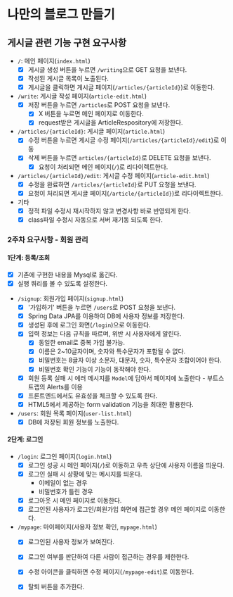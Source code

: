    # 나만의 블로그 만들기
   
   ## 게시글 관련 기능 구현 요구사항
   
   - `/`: 메인 페이지(`index.html`)
        - [x] 게시글 생성 버튼을 누르면 `/writing`으로 GET 요청을 보낸다.
        - [x] 작성된 게시글 목록이 노출된다.
        - [x] 게시글을 클릭하면 게시글 페이지(`/articles/{articleId}`)로 이동한다.
   
   - `/write`: 게시글 작성 페이지(`article-edit.html`)
        - [x] 저장 버튼을 누르면 `/articles`로 POST 요청을 보낸다.
            - [x] X 버튼을 누르면 메인 페이지로 이동한다.
            - [x] request받은 게시글을 ArticleRespository에 저장한다.
   
   - `/articles/{articleId}`: 게시글 페이지(`article.html`)
        - [x] 수정 버튼을 누르면 게시글 수정 페이지(`/articles/{articleId}/edit`)로 이동
        - [x] 삭제 버튼을 누르면 `articles/{articleId}`로 DELETE 요청을 보낸다.
            - [x] 요청이 처리되면 메인 페이지(`/`)로 리다이렉트한다.
   
   - `/articles/{articleId}/edit`: 게시글 수정 페이지(`article-edit.html`)
        - [x] 수정을 완료하면 `/articles/{articleId}`로 PUT 요청을 보낸다.
        - [x] 요청이 처리되면 게시글 페이지(`/article/{articleId}`)로 리다이렉트한다.
   
   - 기타
        - [x] 정적 파일 수정시 재시작하지 않고 변경사항 바로 반영되게 한다.
        - [x] class파일 수정시 자동으로 서버 재기동 되도록 한다.
        
   ### 2주차 요구사항 - 회원 관리
   
   #### 1단계: 등록/조회
   
   - [x] 기존에 구현한 내용을 Mysql로 옮긴다.
   - [x] 실행 쿼리를 볼 수 있도록 설정한다.
   
   - `/signup`: 회원가입 페이지(`signup.html`)
        - [x] '가입하기' 버튼을 누르면 `/users`로 POST 요청을 보낸다.
        - [x] Spring Data JPA를 이용하여 DB에 사용자 정보를 저장한다.
        - [x] 생성된 후에 로그인 화면(`/login`)으로 이동한다.
        - [x] 입력 정보는 다음 규칙을 따르며, 위반 시 사용자에게 알린다.
            - [x] 동일한 email로 중복 가입 불가능.
            - [x] 이름은 2~10글자이며, 숫자와 특수문자가 포함될 수 없다.
            - [x] 비밀번호는 8글자 이상 소문자, 대문자, 숫자, 특수문자 조합이어야 한다.
            - [x] 비밀번호 확인 기능이 기능이 동작해야 한다.
        - [x] 회원 등록 실패 시 에러 메시지를 `Model`에 담아서 페이지에 노출한다 - 부트스트랩의 Alerts를 이용
        - [x] 프론트엔드에서도 유효성을 체크할 수 있도록 한다.
        - [x] HTML5에서 제공하는 form validation 기능을 최대한 활용한다.
       
   - `/users`: 회원 목록 페이지(`user-list.html`)
        - [x] DB에 저장된 회원 정보를 노출한다.
        
   #### 2단계: 로그인
   
   - `/login`: 로그인 페이지(`login.html`)
        - [x] 로그인 성공 시 메인 페이지(`/`)로 이동하고 우측 상단에 사용자 이름을 띄운다.
        - [x] 로그인 실패 시 상황에 맞는 메시지를 띄운다.
            - 이메일이 없는 경우
            - 비밀번호가 틀린 경우
        - [x] 로그아웃 시 메인 페이지로 이동한다.
        - [x] 로그인된 사용자가 로그인/회원가입 화면에 접근할 경우 메인 페이지로 이동한다.
   
   - `/mypage`: 마이페이지(사용자 정보 확인, `mypage.html`)
        - [x] 로그인된 사용자 정보가 보여진다.
        - [x] 로그인 여부를 판단하여 다른 사람이 접근하는 경우를 제한한다.
        - [x] 수정 아이콘을 클릭하면 수정 페이지(`/mypage-edit`)로 이동한다.
        - [x] 탈퇴 버튼을 추가한다.

